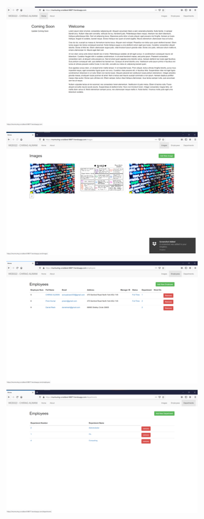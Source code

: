 
<div><p align="center">
<img src="images/screen1.png" width="600" >             
</p></div>

<p align="center" >
<img src="images/screen2.png" width="600" >
</p>

<p align="center" >
<img src="images/screen3.png" width="600" >      
</p>

<p align="center" >
<img src="images/screen4.png" width="600" >
</p>
